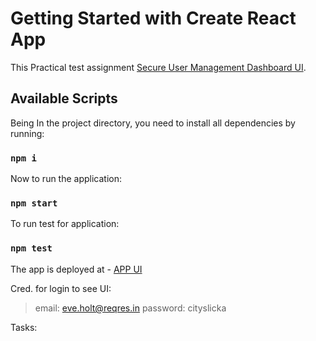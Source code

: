 # Getting Started with Create React App

This Practical test assignment [Secure User Management Dashboard UI](https://github.com/mr-rakesh-yadav/SUMD-app-ui).

## Available Scripts

Being In the project directory, you need to install all dependencies by running:
### `npm i`

Now to run the application:
### `npm start`

To run test for application:
### `npm test`

The app is deployed at  - [APP UI](https://timely-bublanina-f4bb72.netlify.app)

Cred. for login to see UI:

> email: eve.holt@reqres.in
> password: cityslicka

Tasks:

